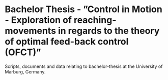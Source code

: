 # Bachelor Thesis - ”Control in Motion - Exploration of reaching-movements in regards to the theory of optimal feed-back control (OFCT)”

Scripts, documents and data relating to bachelor-thesis at the University of Marburg, Germany.
